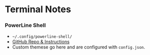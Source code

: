 # Terminal Notes


### PowerLine Shell
- ```~/.config/powerline-shell/```
- [GitHub Repo & Instructions](https://github.com/b-ryan/powerline-shell)
- Custom themese go here and are configured with ```config.json```.
